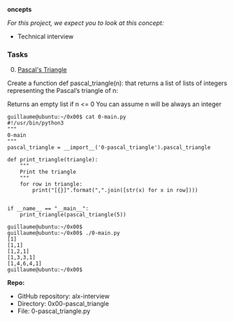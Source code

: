 **oncepts**

*For this project, we expect you to look at this concept:*

* Technical interview

### Tasks

0. [Pascal's Triangle](./0-pascal_triangle.py)

Create a function def pascal_triangle(n): that returns a list of lists of integers representing the Pascal’s triangle of n:

Returns an empty list if n <= 0
You can assume n will be always an integer

```
guillaume@ubuntu:~/0x00$ cat 0-main.py
#!/usr/bin/python3
"""
0-main
"""
pascal_triangle = __import__('0-pascal_triangle').pascal_triangle

def print_triangle(triangle):
    """
    Print the triangle
    """
    for row in triangle:
        print("[{}]".format(",".join([str(x) for x in row])))


if __name__ == "__main__":
    print_triangle(pascal_triangle(5))

guillaume@ubuntu:~/0x00$
guillaume@ubuntu:~/0x00$ ./0-main.py
[1]
[1,1]
[1,2,1]
[1,3,3,1]
[1,4,6,4,1]
guillaume@ubuntu:~/0x00$
```

**Repo:**

* GitHub repository: alx-interview
* Directory: 0x00-pascal_triangle
* File: 0-pascal_triangle.py
